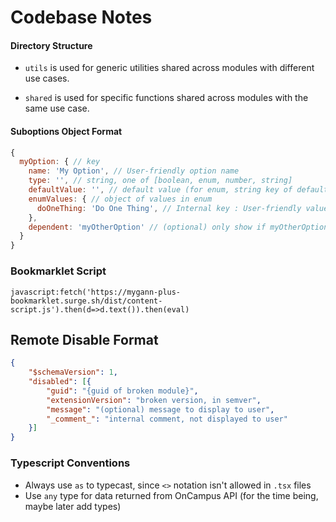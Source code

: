 # Codebase Notes

#### Directory Structure

* `utils` is used for generic utilities shared across modules with different use cases.

* `shared` is used for specific functions shared across modules with the same use case.

#### Suboptions Object Format
```javascript
{
  myOption: { // key
    name: 'My Option', // User-friendly option name
    type: '', // string, one of [boolean, enum, number, string]
    defaultValue: '', // default value (for enum, string key of default value)
    enumValues: { // object of values in enum
      doOneThing: 'Do One Thing', // Internal key : User-friendly value name
    },
    dependent: 'myOtherOption' // (optional) only show if myOtherOption is enabled
  }
}
```

### Bookmarklet Script
`javascript:fetch('https://mygann-plus-bookmarklet.surge.sh/dist/content-script.js').then(d=>d.text()).then(eval)`

## Remote Disable Format

```json
{
    "$schemaVersion": 1,
    "disabled": [{
        "guid": "{guid of broken module}",
        "extensionVersion": "broken version, in semver",
        "message": "(optional) message to display to user",
        "_comment_": "internal comment, not displayed to user"
    }]
}
```

### Typescript Conventions

- Always use `as` to typecast, since `<>` notation isn't allowed in `.tsx` files
- Use `any` type for data returned from OnCampus API (for the time being, maybe later add types)